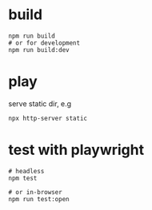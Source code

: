 # build

```
npm run build
# or for development
npm run build:dev
```

# play

serve static dir, e.g

```
npx http-server static
```

# test with playwright

```
# headless
npm test

# or in-browser
npm run test:open

```
